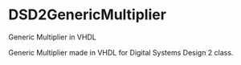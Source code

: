 # DSD2GenericMultiplier
Generic Multiplier in VHDL


Generic Multiplier made in VHDL for Digital Systems Design 2 class.
